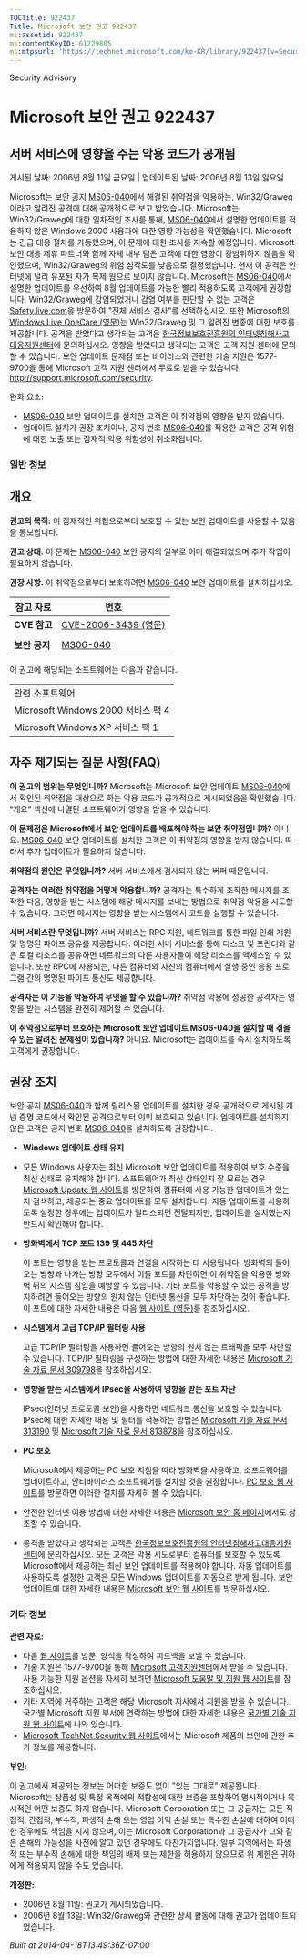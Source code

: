 ```yaml
---
TOCTitle: 922437
Title: Microsoft 보안 권고 922437
ms:assetid: 922437
ms:contentKeyID: 61229805
ms:mtpsurl: 'https://technet.microsoft.com/ko-KR/library/922437(v=Security.10)'
---
```


Security Advisory

Microsoft 보안 권고 922437
==========================

서버 서비스에 영향을 주는 악용 코드가 공개됨
--------------------------------------------

게시된 날짜: 2006년 8월 11일 금요일 | 업데이트된 날짜: 2006년 8월 13일 일요일

Microsoft는 보안 공지 [MS06-040](http://technet.microsoft.com/security/bulletin/ms06-040)에서 해결된 취약점을 악용하는, Win32/Graweg이라고 알려진 공격에 대해 공개적으로 보고 받았습니다. Microsoft는 Win32/Graweg에 대한 일차적인 조사를 통해, [MS06-040](http://technet.microsoft.com/security/bulletin/ms06-040)에서 설명한 업데이트를 적용하지 않은 Windows 2000 사용자에 대한 영향 가능성을 확인했습니다. Microsoft는 긴급 대응 절차를 가동했으며, 이 문제에 대한 조사를 지속할 예정입니다.
Microsoft 보안 대응 제휴 파트너와 함께 자체 내부 팀은 고객에 대한 영향이 광범위하지 않음을 확인했으며, Win32/Graweg의 위험 심각도를 낮음으로 결정했습니다. 현재 이 공격은 인터넷에 널리 유포된 자가 복제 웜으로 보이지 않습니다.
Microsoft는 [MS06-040](http://technet.microsoft.com/security/bulletin/ms06-040)에서 설명한 업데이트를 우선하여 8월 업데이트를 가능한 빨리 적용하도록 고객에게 권장합니다.
Win32/Graweg에 감염되었거나 감염 여부를 판단할 수 없는 고객은 [Safety.live.com](http://safety.live.com)을 방문하여 "전체 서비스 검사"를 선택하십시오. 또한 Microsoft의 [Windows Live OneCare (영문)](http://www.windowsonecare.com/)는 Win32/Graweg 및 그 알려진 변종에 대한 보호를 제공합니다.
공격을 받았다고 생각되는 고객은 [한국정보보호진흥원의 인터넷침해사고대응지원센터](http://www.krcert.or.kr/)에 문의하십시오.
영향을 받았다고 생각되는 고객은 고객 지원 센터에 문의할 수 있습니다. 보안 업데이트 문제점 또는 바이러스와 관련한 기술 지원은 1577-9700을 통해 Microsoft 고객 지원 센터에서 무료로 받을 수 있습니다. <http://support.microsoft.com/security>.

완화 요소:

-   [MS06-040](http://technet.microsoft.com/security/bulletin/ms06-040) 보안 업데이트를 설치한 고객은 이 취약점의 영향을 받지 않습니다.
-   업데이트 설치가 권장 조치이나, 공지 번호 [MS06-040](http://technet.microsoft.com/security/bulletin/ms06-040)를 적용한 고객은 공격 위험에 대한 노출 또는 잠재적 악용 위험성이 취소화됩니다.

### 일반 정보

개요
----

<span></span>
**권고의 목적:** 이 잠재적인 위협으로부터 보호할 수 있는 보안 업데이트를 사용할 수 있음을 통보합니다.

**권고 상태:** 이 문제는 [MS06-040](http://technet.microsoft.com/security/bulletin/ms06-040) 보안 공지의 일부로 이미 해결되었으며 추가 작업이 필요하지 않습니다.

**권장 사항:** 이 취약점으로부터 보호하려면 [MS06-040](http://technet.microsoft.com/security/bulletin/ms06-040) 보안 업데이트를 설치하십시오.

| 참고 자료     | 번호                                                                                    |
|---------------|-----------------------------------------------------------------------------------------|
| **CVE 참고**  | [CVE-2006-3439 (영문)](http://www.cve.mitre.org/cgi-bin/cvename.cgi?name=cve-2006-3439) |
|               |                                                                                         |
| **보안 공지** | [MS06-040](http://technet.microsoft.com/security/bulletin/ms06-040)                     |

이 권고에 해당되는 소프트웨어는 다음과 같습니다.

|                                    |
|------------------------------------|
| 관련 소프트웨어                    |
| Microsoft Windows 2000 서비스 팩 4 |
| Microsoft Windows XP 서비스 팩 1   |

자주 제기되는 질문 사항(FAQ)
----------------------------

<span></span>
**이 권고의 범위는 무엇입니까?**
Microsoft는 Microsoft 보안 업데이트 [MS06-040](http://technet.microsoft.com/security/bulletin/ms06-040)에서 확인된 취약점을 대상으로 하는 악용 코드가 공개적으로 게시되었음을 확인했습니다. “개요” 섹션에 나열된 소프트웨어가 영향을 받을 수 있습니다.

**이 문제점은 Microsoft에서 보안 업데이트를 배포해야 하는 보안 취약점입니까?**
아니요. [MS06-040](http://technet.microsoft.com/security/bulletin/ms06-040) 보안 업데이트를 설치한 고객은 이 취약점의 영향을 받지 않습니다. 따라서 추가 업데이트가 필요하지 않습니다.

**취약점의 원인은 무엇입니까?**
서버 서비스에서 검사되지 않는 버퍼 때문입니다.

**공격자는 이러한 취약점을 어떻게 악용합니까?**
공격자는 특수하게 조작한 메시지를 조작한 다음, 영향을 받는 시스템에 해당 메시지를 보내는 방법으로 취약점 악용을 시도할 수 있습니다. 그러면 메시지는 영향을 받는 시스템에서 코드를 실행할 수 있습니다.

**서버 서비스란 무엇입니까?**
서버 서비스는 RPC 지원, 네트워크를 통한 파일 인쇄 지원 및 명명된 파이프 공유를 제공합니다. 이러한 서버 서비스를 통해 디스크 및 프린터와 같은 로컬 리소스를 공유하면 네트워크의 다른 사용자들이 해당 리소스를 액세스할 수 있습니다. 또한 RPC에 사용되는, 다른 컴퓨터와 자신의 컴퓨터에서 실행 중인 응용 프로그램 간의 명명된 파이프 통신도 제공합니다.

**공격자는 이 기능을 악용하여 무엇을 할 수 있습니까?**
취약점 악용에 성공한 공격자는 영향을 받는 시스템을 완전히 제어할 수 있습니다.

**이 취약점으로부터 보호하는 Microsoft 보안 업데이트 MS06-040을 설치할 때 겪을 수 있는 알려진 문제점이 있습니까?**
아니요. Microsoft는 업데이트를 즉시 설치하도록 고객에게 권장합니다.

권장 조치
---------

<span></span>
보안 공지 [MS06-040](http://technet.microsoft.com/security/bulletin/ms06-040)과 함께 릴리스된 업데이트를 설치한 경우 공개적으로 게시된 개념 증명 코드에서 확인된 공격으로부터 이미 보호되고 있습니다. 업데이트를 설치하지 않은 고객은 공지 번호 [MS06-040](http://technet.microsoft.com/security/bulletin/ms06-040)을 설치하도록 권장합니다.

-   **Windows 업데이트 상태 유지**
-   모든 Windows 사용자는 최신 Microsoft 보안 업데이트를 적용하여 보호 수준을 최신 상태로 유지해야 합니다. 소프트웨어가 최신 상태인지 잘 모르는 경우 [Microsoft Update 웹 사이트](http://update.microsoft.com/microsoftupdate/)를 방문하여 컴퓨터에 사용 가능한 업데이트가 있는지 검색하고, 제공되는 중요 업데이트를 모두 설치합니다. 자동 업데이트를 사용하도록 설정한 경우에는 업데이트가 릴리스되면 전달되지만, 업데이트를 설치했는지 반드시 확인해야 합니다.
-   **방화벽에서 TCP 포트 139 및 445 차단**

    이 포트는 영향을 받는 프로토콜과 연결을 시작하는 데 사용됩니다. 방화벽의 들어오는 방향과 나가는 방향 모두에서 이들 포트를 차단하면 이 취약점을 악용한 방화벽 뒤의 시스템 침입을 예방할 수 있습니다. 기타 포트를 악용할 수 있는 공격을 방지하려면 들어오는 방향의 원치 않는 인터넷 통신을 모두 차단하는 것이 좋습니다. 이 포트에 대한 자세한 내용은 다음 [웹 사이트 (영문)](http://go.microsoft.com/fwlink/?linkid=21312)를 참조하십시오.

-   **시스템에서 고급 TCP/IP 필터링 사용**

    고급 TCP/IP 필터링을 사용하면 들어오는 방향의 원치 않는 트래픽을 모두 차단할 수 있습니다. TCP/IP 필터링을 구성하는 방법에 대한 자세한 내용은 [Microsoft 기술 자료 문서 309798](http://support.microsoft.com/kb/309798)을 참조하십시오.

-   **영향을 받는 시스템에서 IPsec을 사용하여 영향을 받는 포트 차단**

    IPsec(인터넷 프로토콜 보안)을 사용하면 네트워크 통신을 보호할 수 있습니다. IPsec에 대한 자세한 내용 및 필터를 적용하는 방법은 [Microsoft 기술 자료 문서 313190](http://support.microsoft.com/kb/313190) 및 [Microsoft 기술 자료 문서 813878](http://support.microsoft.com/kb/813878)을 참조하십시오.

-   **PC 보호**

    Microsoft에서 제공하는 PC 보호 지침을 따라 방화벽을 사용하고, 소프트웨어를 업데이트하고, 안티바이러스 소프트웨어를 설치할 것을 권장합니다. [PC 보호 웹 사이트](http://www.microsoft.com/korea/protect/)를 방문하면 이러한 절차를 자세히 볼 수 있습니다.

-   안전한 인터넷 이용 방법에 대한 자세한 내용은 [Microsoft 보안 홈 페이지](http://www.microsoft.com/korea/security/)에서도 참조할 수 있습니다.
-   공격을 받았다고 생각되는 고객은 [한국정보보호진흥원의 인터넷침해사고대응지원센터](http://www.krcert.or.kr/)에 문의하십시오.
    모든 고객은 악용 시도로부터 컴퓨터를 보호할 수 있도록 Microsoft에서 제공하는 최신 보안 업데이트를 적용해야 합니다. 자동 업데이트를 사용하도록 설정한 고객은 모든 Windows 업데이트를 자동으로 받게 됩니다. 보안 업데이트에 대한 자세한 내용은 [Microsoft 보안 웹 사이트](http://www.microsoft.com/korea/security/)를 방문하십시오.

### 기타 정보

**관련 자료:**

-   다음 [웹 사이트](https://support.microsoft.com/common/survey.aspx?scid=sw;en;1257&amp;showpage=1&amp;ws=technet&amp;sd=tech)를 방문, 양식을 작성하여 피드백을 보낼 수 있습니다.
-   기술 지원은 1577-9700을 통해 [Microsoft 고객지원센터](http://go.microsoft.com/fwlink/?linkid=21131)에서 받을 수 있습니다. 사용 가능한 지원 옵션을 자세히 보려면 [Microsoft 도움말 및 지원 웹 사이트](http://support.microsoft.com/)를 참조하십시오.
-   기타 지역에 거주하는 고객은 해당 Microsoft 지사에서 지원을 받을 수 있습니다. 국가별 Microsoft 지원 부서에 연락하는 방법에 대한 자세한 내용은 [국가별 기술 지원 웹 사이트](http://go.microsoft.com/fwlink/?linkid=21155)에 나와 있습니다.
-   [Microsoft TechNet Security 웹 사이트](http://www.microsoft.com/korea/technet/security/)에서는 Microsoft 제품의 보안에 관한 추가 정보를 제공합니다.

**부인:**

이 권고에서 제공되는 정보는 어떠한 보증도 없이 "있는 그대로" 제공됩니다. Microsoft는 상품성 및 특정 목적에의 적합성에 대한 보증을 포함하여 명시적이거나 묵시적인 어떤 보증도 하지 않습니다. Microsoft Corporation 또는 그 공급자는 모든 직접적, 간접적, 부수적, 파생적 손해 또는 영업 이익 손실 또는 특수한 손실에 대하여 어떠한 경우에도 책임을 지지 않으며, 이는 Microsoft Corporation과 그 공급자가 그와 같은 손해의 가능성을 사전에 알고 있던 경우에도 마찬가지입니다. 일부 지역에서는 파생적 또는 부수적 손해에 대한 책임의 배제 또는 제한을 허용하지 않으므로 위 제한은 귀하에게 적용되지 않을 수도 있습니다.

**개정판:**

-   2006년 8월 11일: 권고가 게시되었습니다.
-   2006년 8월 13일: Win32/Graweg와 관련한 상세 활동에 대해 권고가 업데이트되었습니다.

*Built at 2014-04-18T13:49:36Z-07:00*
